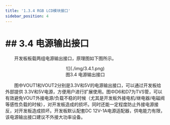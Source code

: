 ```yaml
---
title: '1.3.4 RGB LCD模块接口'
sidebar_position: 4
---
```


# ## 3.4 电源输出接口

&emsp;&emsp;开发板板载两组电源输出接口，原理图如下图所示。

<center>
![](./img/3.4.1.png)<br/>
图3.4 电源输出接口
</center>


&emsp;&emsp;图中VOUT1和VOUT2分别是3.3V和5V的电源输出接口，可以通过开发板给外部提供 3.3V和5V电源，方便用户进行扩展使用。图中D6和D7为TVS管，可以有效避免VOUT外接电源/负载不稳的时候（尤其是开发板外接电机/继电器/电磁阀等感性负载的时候），对开发板造成的损坏。同时还能一定程度防止外接电源接反，对开发板造成损坏。开发板默认配套DC 12V-1A电源适配器，供电能力有限，该电源输出接口建议不外接大功率设备。


















